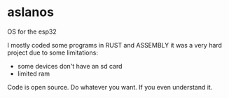 # aslanos
OS for the esp32

I mostly coded some programs in RUST and ASSEMBLY it was a very hard project due to some limitations:
- some devices don't have an sd card
- limited ram

Code is open source. Do whatever you want. If you even understand it.
